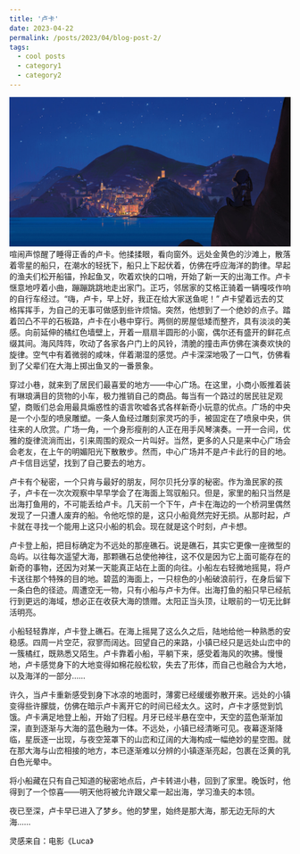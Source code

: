 ```yaml
---
title: '卢卡'
date: 2023-04-22
permalink: /posts/2023/04/blog-post-2/
tags:
  - cool posts
  - category1
  - category2
---
```

![image_1](/images/bay_Luca.jpg)
喧闹声惊醒了睡得正香的卢卡。他揉揉眼，看向窗外。远处金黄色的沙滩上，散落着零星的船只，在潮水的轻抚下，船只上下起伏着，仿佛在呼应海洋的韵律。早起的渔夫们松开船锚，拎起鱼叉，吹着欢快的口哨，开始了新一天的出海工作。卢卡惬意地哼着小曲，蹦蹦跳跳地走出家门。正巧，邻居家的艾格正骑着一辆嘎吱作响的自行车经过。“嗨，卢卡，早上好，我正在给大家送鱼呢！” 卢卡望着远去的艾格挥挥手，为自己的无事可做感到些许烦恼。突然，他想到了一个绝妙的点子。踏着凹凸不平的石板路，卢卡在小巷中穿行。两侧的房屋低矮而整齐，具有淡淡的美感。向前延伸的橘红色墙壁上，开着一扇扇半圆形的小窗，偶尔还有盛开的鲜花点缀其间。海风阵阵，吹动了各家各户门上的风铃，清脆的撞击声仿佛在演奏欢快的旋律。空气中有着微弱的咸味，伴着潮湿的感觉。卢卡深深地吸了一口气，仿佛看到了父辈们在大海上掷出鱼叉的一番景象。


穿过小巷，就来到了居民们最喜爱的地方——中心广场。在这里，小商小贩推着装有琳琅满目的货物的小车，极力推销自己的商品。每当有一个路过的居民驻足观望，商贩们总会用最具煽惑性的语言吹嘘各式各样新奇小玩意的优点。广场的中央是一个小型的喷泉雕塑。一条人鱼经过雕刻家灵巧的手，被固定在了喷泉中央，供往来的人欣赏。广场一角，一个身形瘦削的人正在用手风琴演奏。一开一合间，优雅的旋律流淌而出，引来周围的观众一片叫好。当然，更多的人只是来中心广场会会老友，在上午的明媚阳光下散散步。然而，中心广场并不是卢卡此行的目的地。卢卡信目远望，找到了自己要去的地方。


卢卡有个秘密，一个只肯与最好的朋友，阿尔贝托分享的秘密。作为渔民家的孩子，卢卡在一次次观察中早早学会了在海面上驾驭船只。但是，家里的船只当然是出海打鱼用的，不可能丢给卢卡。几天前一个下午，卢卡在海边的一个桥洞里偶然发现了一只遭人废弃的船。令他吃惊的是，这只小船竟然完好无损。从那时起，卢卡就在寻找一个能用上这只小船的机会。现在就是这个时刻，卢卡想。


卢卡登上船，把目标确定为不远处的那座礁石。说是礁石，其实它更像一座微型的岛屿。以往每次遥望大海，那颗礁石总使他神往，这不仅是因为它上面可能存在的新奇的事物，还因为对某一天能真正站在上面的向往。小船左右轻微地摇晃，将卢卡送往那个特殊的目的地。碧蓝的海面上，一只棕色的小船破浪前行，在身后留下一条白色的径迹。周遭空无一物，只有小船与卢卡为伴。出海打鱼的船只早已经航行到更远的海域，想必正在收获大海的馈赠。太阳正当头顶，让眼前的一切无比鲜活明亮。


小船轻轻靠岸，卢卡登上礁石。在海上摇晃了这么久之后，陆地给他一种熟悉的安稳感。四周一片空茫，寂寥而阔达。回望自己的来路，小镇已经只是远处山峦中的一簇橘红，既熟悉又陌生。卢卡靠着小船，平躺下来，感受着海风的吹拂。慢慢地，卢卡感觉身下的大地变得如棉花般松软，失去了形体，而自己也融合为大地，以及海洋的一部分……


许久，当卢卡重新感受到身下冰凉的地面时，薄雾已经缓缓弥散开来。远处的小镇变得些许朦胧，仿佛在暗示卢卡离开它的时间已经太久。这时，卢卡才感觉到饥饿。卢卡满足地登上船，开始了归程。月牙已经半悬在空中，天空的蓝色渐渐加深，直到逐渐与大海的蓝色融为一体。不远处，小镇已经清晰可见。夜幕逐渐降临，星辰逐一出现，与夜空笼罩下的山峦和辽阔的大海构成一幅绝妙的星空图。就在那大海与山峦相接的地方，本已逐渐难以分辨的小镇逐渐亮起，包裹在泛黄的乳白色光晕中。


将小船藏在只有自己知道的秘密地点后，卢卡转进小巷，回到了家里。晚饭时，他得到了一个惊喜——明天他将被允许跟父辈一起出海，学习渔夫的本领。


夜已至深，卢卡早已进入了梦乡。他的梦里，始终是那大海，那无边无际的大海……


灵感来自：电影《Luca》

